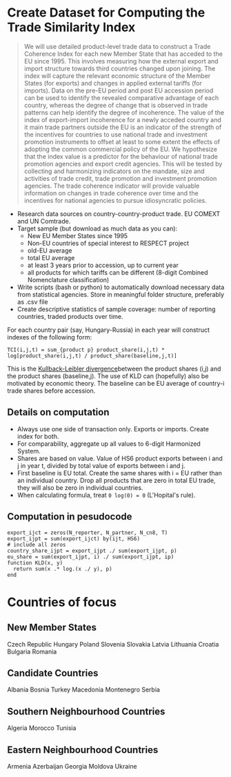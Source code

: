 # Create Dataset for Computing the Trade Similarity Index
> We will use detailed product-level trade data to construct a Trade Coherence Index for each new Member State that has acceded to the EU since 1995. This involves measuring how the external export and import structure towards third countries changed upon joining. The index will capture the relevant economic structure of the Member States (for exports) and changes in applied external tariffs (for imports). Data on the pre-EU period and post EU accession period can be used to identify the revealed comparative advantage of each country, whereas the degree of change that is observed in trade patterns can help identify the degree of incoherence. The value of the index of export-import incoherence for a newly acceded country and it main trade partners outside the EU is an indicator of the strength of the incentives for countries to use national trade and investment promotion instruments to offset at least to some extent the effects of adopting the common commercial policy of the EU. We hypothesize that the index value is a predictor for the behaviour of national trade promotion agencies and export credit agencies. This will be tested by collecting and harmonizing indicators on the mandate, size and activities of trade credit, trade promotion and investment promotion agencies. The trade coherence indicator will provide valuable information on changes in trade coherence over time and the incentives for national agencies to pursue idiosyncratic policies.

- Research data sources on country-country-product trade. EU COMEXT and UN Comtrade.
- Target sample (but download as much data as you can):
	- New EU Member States since 1995
	- Non-EU countries of special interest to RESPECT project
	- old-EU average
	- total EU average
	- at least 3 years prior to accession, up to current year
	- all products for which tariffs can be different (8-digit Combined Nomenclature classification)
- Write scripts (bash or python) to automatically download necessary data from statistical agencies. Store in meaningful folder structure, preferably as .csv file
- Create descriptive statistics of sample coverage: number of reporting countries, traded products over time.

For each country pair (say, Hungary-Russia) in each year will construct indexes of the following form:
```
TCI(i,j,t) = sum_{product p} product_share(i,j,t) * log[product_share(i,j,t) / product_share(baseline,j,t)]	
```
This is the [Kullback-Leibler divergence](https://en.wikipedia.org/wiki/Kullback%E2%80%93Leibler_divergence)between the product shares (i,j) and the product shares (baseline,j). The use of KLD can (hopefully) also be motivated by economic theory. The baseline can be EU average of country-i trade shares before accession.


## Details on computation
- Always use one side of transaction only. Exports or imports. Create index for both.
- For comparability, aggregate up all values to 6-digit Harmonized System.
- Shares are based on value. Value of HS6 product exports between i and j in year t, divided by total value of exports between i and j.
- First baseline is EU total. Create the same shares with i = EU rather than an individual country. Drop all products that are zero in total EU trade, they will also be zero in individual countries.
- When calculating formula, treat `0 log(0) = 0` (L'Hopital's rule).

## Computation in pesudocode
```
export_ijct = zeros(N_reporter, N_partner, N_cn8, T)
export_ijpt = sum(export_ijct) by(ijt, HS6)
# include all zeros
country_share_ijpt = export_ijpt ./ sum(export_ijpt, p)
eu_share = sum(export_ijpt, i) ./ sum(export_ijpt, ip)
function KLD(x, y)
  return sum(x .* log.(x ./ y), p)
end
```

# Countries of focus
## New Member States
Czech Republic
Hungary
Poland
Slovenia
Slovakia
Latvia
Lithuania
Croatia
Bulgaria
Romania

## Candidate Countries
Albania
Bosnia
Turkey
Macedonia
Montenegro
Serbia

## Southern Neighbourhood Countries
Algeria
Morocco
Tunisia

## Eastern Neighbourhood Countries
Armenia
Azerbaijan
Georgia
Moldova
Ukraine
